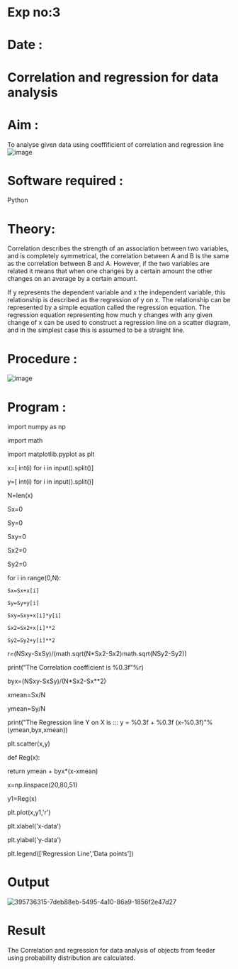 # Exp no:3

# Date : 

# Correlation and regression for data analysis
# Aim : 

To analyse given data using coeffificient of correlation and regression line
![image](https://user-images.githubusercontent.com/104613195/168224136-d6b64e64-7d3d-4775-9337-c8f96fe41f2d.png)


# Software required :  

Python

# Theory:

Correlation describes the strength of an association between two variables, and is completely symmetrical, the correlation between A and B is the same as the correlation between B and A. However, if the two variables are related it means that when one changes by a certain amount the other changes on an average by a certain amount.  

If y represents the dependent variable and x the independent variable, this relationship is described as the regression of y on x. The relationship can be represented by a simple equation called the regression equation. The regression equation representing how much y changes with any given change of x can be used to construct a regression line on a scatter diagram, and in the simplest case this is assumed to be a straight line.

# Procedure :

![image](https://user-images.githubusercontent.com/104613195/168225866-ac8f6610-bdc3-4ac2-a24e-2b24ba08e189.png)

# Program :

import numpy as np

import math

import matplotlib.pyplot as plt

x=[ int(i) for i in input().split()]

y=[ int(i) for i in input().split()]

N=len(x)

Sx=0

Sy=0

Sxy=0

Sx2=0

Sy2=0

for i in range(0,N):
    
    Sx=Sx+x[i]
    
    Sy=Sy+y[i]

    Sxy=Sxy+x[i]*y[i]

    Sx2=Sx2+x[i]**2

    Sy2=Sy2+y[i]**2
    
r=(NSxy-SxSy)/(math.sqrt(N*Sx2-Sx2)math.sqrt(NSy2-Sy2))

print("The Correlation coefficient is %0.3f"%r)

byx=(NSxy-SxSy)/(N*Sx2-Sx**2)

xmean=Sx/N

ymean=Sy/N

print("The Regression line Y on X is ::: y = %0.3f + %0.3f (x-%0.3f)"%(ymean,byx,xmean))

plt.scatter(x,y)

def Reg(x):

return ymean + byx*(x-xmean)

x=np.linspace(20,80,51)

y1=Reg(x)

plt.plot(x,y1,'r')

plt.xlabel('x-data')

plt.ylabel('y-data')

plt.legend(['Regression Line','Data points'])

# Output 

![395736315-7deb88eb-5495-4a10-86a9-1856f2e47d27](https://github.com/user-attachments/assets/25fd6951-9031-42f9-9f90-652cdf14595a)

# Result

The Correlation and regression for data analysis of objects from feeder using probability distribution are calculated.
